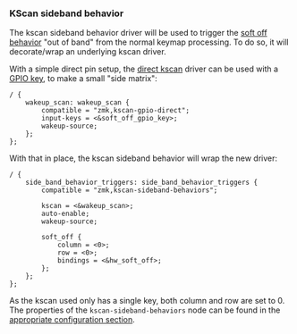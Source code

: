 ### KScan sideband behavior

The kscan sideband behavior driver will be used to trigger the [soft off behavior](../../../keymaps/behaviors/soft-off.md) "out of band" from the normal keymap processing. To do so, it will decorate/wrap an underlying kscan driver.

With a simple direct pin setup, the [direct kscan](../../../config/kscan.md) driver can be used with a [GPIO key](#gpio-key), to make a small "side matrix":

```dts
/ {
    wakeup_scan: wakeup_scan {
        compatible = "zmk,kscan-gpio-direct";
        input-keys = <&soft_off_gpio_key>;
        wakeup-source;
    };
};
```

With that in place, the kscan sideband behavior will wrap the new driver:

```dts
/ {
    side_band_behavior_triggers: side_band_behavior_triggers {
        compatible = "zmk,kscan-sideband-behaviors";

        kscan = <&wakeup_scan>;
        auto-enable;
        wakeup-source;

        soft_off {
            column = <0>;
            row = <0>;
            bindings = <&hw_soft_off>;
        };
    };
};
```

As the kscan used only has a single key, both column and row are set to 0. The properties of the `kscan-sideband-behaviors` node can be found in the [appropriate configuration section](../../../config/kscan.md#kscan-sideband-behavior-driver).
